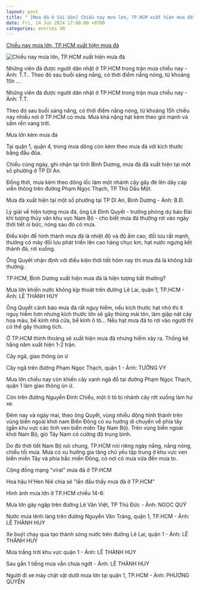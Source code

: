 ```yaml
---
layout: post
title: " [Mưa đá ở Sài Gòn] Chiều nay mưa lớn, TP.HCM xuất hiện mưa đá"
date: Fri, 14 Jun 2024 17:00:00 +0700
categories: entries VN
---
```

[Chiều nay mưa lớn, TP.HCM xuất hiện mưa đá](https://tuoitre.vn/chieu-nay-mua-lon-tp-hcm-xuat-hien-mua-da-20240614152649001.htm)

![Chiều nay mưa lớn, TP.HCM xuất hiện mưa đá](https://cdn1.tuoitre.vn/zoom/600_315/471584752817336320/2024/6/14/mua-da-171835668968474410850-47-0-1052-1920-crop-1718357582028699861227.png)

Những viên đá được người dân nhặt ở TP.HCM trong trận mưa chiều nay - Ảnh: T.T.. Theo đó sau buổi sáng nắng, có thời điểm nắng nóng, từ khoảng 15h ...

Những viên đá được người dân nhặt ở TP.HCM trong trận mưa chiều nay - Ảnh: T.T.

Theo đó sau buổi sáng nắng, có thời điểm nắng nóng, từ khoảng 15h chiều nay nhiều nơi ở TP.HCM có mưa. Mưa khá nặng hạt kèm theo gió mạnh và sấm rền vang trời.

Mưa lớn kèm mưa đá

Tại quận 1, quận 4, trong mưa dông còn kèm theo mưa đá với kích thước bằng đầu đũa.

Chiều cùng ngày, ghi nhận tại tỉnh Bình Dương, mưa đá đã xuất hiện tại một số phường ở TP Dĩ An.

Đồng thời, mưa kèm theo dông lốc làm một nhánh cây gãy đè lên dây cáp viễn thông trên đường Phạm Ngọc Thạch, TP Thủ Dầu Một.

Mưa đá xuất hiện tại một số phường tại TP Dĩ An, Bình Dương - Ảnh: B.Đ.

Lý giải về hiện tượng mưa đá, ông Lê Đình Quyết - trưởng phòng dự báo Đài khí tượng thủy văn khu vực Nam Bộ - cho biết mưa đá thường rơi vào ngày thời tiết oi bức, nóng sau đó có mưa.

Điều kiện để hình thành mưa đá là nhiệt độ và độ ẩm cao, đối lưu rất mạnh, thường có mây đối lưu phát triển lên cao hàng chục km, hạt nước ngưng kết thành đá, rơi xuống.

Ông Quyết nhận định với điều kiện thời tiết hôm nay thì mưa đá là không bất thường.

TP.HCM, Bình Dương xuất hiện mưa đá là hiện tượng bất thường?

Mưa lớn khiến nước không kịp thoát trên đường Lê Lai, quận 1, TP.HCM - Ảnh: LÊ THÀNH HUY

Ông Quyết cảnh báo mưa đá rất nguy hiểm, nếu kích thước hạt nhỏ thì ít nguy hiểm hơn nhưng kích thước lớn sẽ gây thủng mái tôn, làm giập nát cây hoa màu, bể kính nhà cửa, bể kính ô tô... Nếu hạt mưa đá to rơi vào người thì có thể gây thương tích.

Ở TP.HCM thỉnh thoảng sẽ xuất hiện mưa đá nhưng hiếm xảy ra. Thống kê hằng năm xuất hiện 1-2 trận.

Cây ngã, giao thông ùn ứ

Cây ngã trên đường Phạm Ngọc Thạch, quận 1 - Ảnh: TƯỜNG VY

Mưa lớn chiều nay còn khiến cây xanh ngã đổ tại đường Phạm Ngọc Thạch, quận 1 làm giao thông ùn ứ.

Còn trên đường Nguyễn Đình Chiểu, một ô tô bị nhánh cây rớt xuống làm hư xe.

Đêm nay và ngày mai, theo ông Quyết, vùng nhiễu động hình thành trên vùng biển ngoài khơi nam Biển Đông có xu hướng di chuyển về phía tây (gần khu vực các tỉnh ven biển miền Tây Nam Bộ). Trên vùng biển ngoài khơi Nam Bộ, gió Tây Nam có cường độ trung bình.

Do đó thời tiết Nam Bộ nói chung, TP.HCM nói riêng ngày nắng, nắng nóng, chiều tối mưa. Mưa có xu hướng gia tăng chủ yếu tập trung ở khu vực ven biển miền Tây và phía bắc miền Đông, có nơi có mưa vừa đến mưa to.

Cộng đồng mạng "viral" mưa đá ở TP.HCM

Hoa hậu H'Hen Niê chia sẻ "lần đầu thấy mưa đá ở TP.HCM"

Hình ảnh mưa lớn ở TP.HCM chiều 14-6:

Mưa lớn gây ngập trên đường Lê Văn Việt, TP Thủ Đức - Ảnh: NGỌC QUÝ

Nước mưa lênh láng trên đường Nguyễn Văn Tráng, quận 1, TP.HCM - Ảnh: LÊ THÀNH HUY

Xe buýt chạy qua tạo thành sóng nước trên đường Lê Lai, quận 1 - Ảnh: LÊ THÀNH HUY

Mưa trắng trời khu vực quận 1 - Ảnh: LÊ THÀNH HUY

Sau gần 1 tiếng mưa vẫn chưa ngớt - Ảnh: LÊ THÀNH HUY

Người đi xe máy chật vật dưới mưa lớn tại quận 1, TP.HCM - Ảnh: PHƯƠNG QUYÊN

